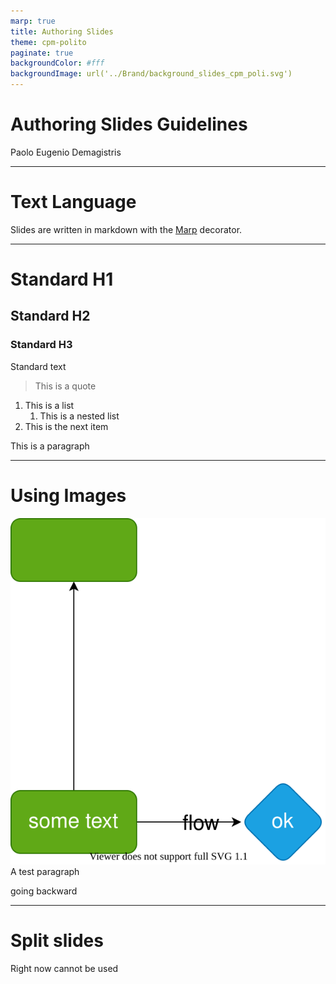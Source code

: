```yaml
---
marp: true
title: Authoring Slides
theme: cpm-polito
paginate: true
backgroundColor: #fff
backgroundImage: url('../Brand/background_slides_cpm_poli.svg')
---
```


# Authoring Slides Guidelines

Paolo Eugenio Demagistris

---

# Text Language

Slides are written in markdown with the [Marp](https://marp.app/) decorator.

---

# Standard H1

## Standard H2

### Standard H3

Standard text

> This is a quote

1. This is a list
   1. This is a nested list
2. This is the next item

This is a paragraph

---

# Using Images

![](./test.drawio.svg) A test paragraph

going backward

---

# Split slides

Right now cannot be used
